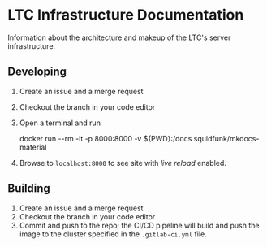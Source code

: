 # LTC Infrastructure Documentation


Information about the architecture and makeup of the LTC's server infrastructure.

## Developing

1. Create an issue and a merge request
1. Checkout the branch in your code editor
1. Open a terminal and run

    docker run --rm -it -p 8000:8000 -v ${PWD}:/docs squidfunk/mkdocs-material

1. Browse to `localhost:8000` to see site with *live reload* enabled.

## Building

1. Create an issue and a merge request
1. Checkout the branch in your code editor
1. Commit and push to the repo; the CI/CD pipeline will build and push the image to the cluster specified in the `.gitlab-ci.yml` file.
